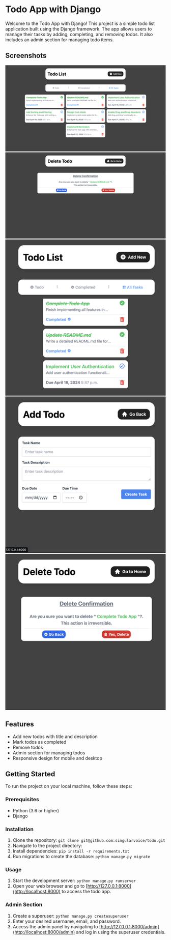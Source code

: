 # Todo App with Django

Welcome to the Todo App with Django! This project is a simple todo list application built using the Django framework. The app allows users to manage their tasks by adding, completing, and removing todos. It also includes an admin section for managing todo items.

## Screenshots

![Screenshot 1](screenshots/todo_home.png)
![Screenshot 2](screenshots/delete.png)
![Screenshot 3](screenshots/todo_home_res.png)
![Screenshot 4](screenshots/add_res.png)
![Screenshot 5](screenshots/delete_res.png)


## Features

- Add new todos with title and description
- Mark todos as completed
- Remove todos
- Admin section for managing todos
- Responsive design for mobile and desktop

## Getting Started

To run the project on your local machine, follow these steps:

### Prerequisites

- Python (3.6 or higher)
- Django

### Installation

1. Clone the repository:
 ``git clone git@github.com:singularvoice/todo.git``
2. Navigate to the project directory:
3. Install dependencies:
``pip install -r requirements.txt``
4. Run migrations to create the database:
``python manage.py migrate``


### Usage

1. Start the development server:
``python manage.py runserver``
2. Open your web browser and go to [http://127.0.0.1:8000](http://localhost:8000) to access the todo app.

### Admin Section

1. Create a superuser:
``python manage.py createsuperuser``
2. Enter your desired username, email, and password.
3. Access the admin panel by navigating to [http://127.0.0.1:8000/admin](http://localhost:8000/admin) and log in using the superuser credentials.

